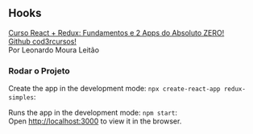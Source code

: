 ## Hooks

[Curso React + Redux: Fundamentos e 2 Apps do Absoluto ZERO!](https://www.udemy.com/course/react-redux-pt/)<br/>
[Github cod3rcursos!](https://github.com/cod3rcursos/curso-react-redux)<br/>
Por Leonardo Moura Leitão

### Rodar o Projeto 
 
Create the app in the development mode: `npx create-react-app redux-simples`: <br/>

Runs the app in the development mode: `npm start`: <br/>
Open [http://localhost:3000](http://localhost:3000) to view it in the browser.  